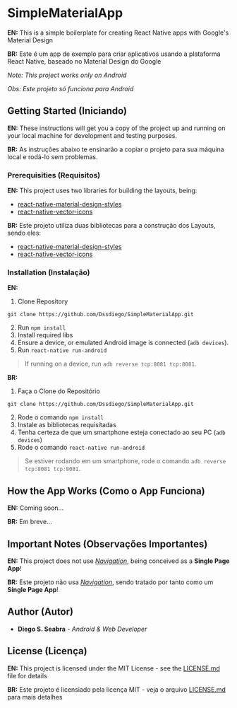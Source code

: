 # SimpleMaterialApp

**EN:** This is a simple boilerplate for creating React Native apps with Google's Material Design

**BR:** Este é um app de exemplo para criar aplicativos usando a plataforma React Native, baseado no Material Design do Google 

*Note: This project works only on Android*

*Obs: Este projeto só funciona para Android*

## Getting Started (Iniciando)

**EN:** These instructions will get you a copy of the project up and running on your local machine for development and testing purposes.

**BR:**  As instruções abaixo te ensinarão a copiar o projeto para sua máquina local e rodá-lo sem problemas.  

### Prerequisities (Requisitos)

**EN:** This project uses two libraries for building the layouts, being:

- [react-native-material-design-styles](https://github.com/binggg/react-native-material-design-styles)
- [react-native-vector-icons](https://github.com/oblador/react-native-vector-icons)

**BR:**  Este projeto utiliza duas bibliotecas para a construção dos Layouts, sendo eles:

- [react-native-material-design-styles](https://github.com/binggg/react-native-material-design-styles)
- [react-native-vector-icons](https://github.com/oblador/react-native-vector-icons)

### Installation (Instalação)

**EN:**

1. Clone Repository
```
git clone https://github.com/Dssdiego/SimpleMaterialApp.git
```
2. Run `npm install`
3. Install required libs
3. Ensure a device, or emulated Android image is connected (`adb devices`).
4. Run `react-native run-android`

> If running on a device, run `adb reverse tcp:8081 tcp:8081`.

**BR:** 

1. Faça o Clone do Repositório
```
git clone https://github.com/Dssdiego/SimpleMaterialApp.git
```
2. Rode o comando `npm install`
3. Instale as bibliotecas requisitadas
3. Tenha certeza de que um smartphone esteja conectado ao seu PC (`adb devices`)
4. Rode o comando `react-native run-android`

> Se estiver rodando em um smartphone, rode o comando `adb reverse tcp:8081 tcp:8081`.

## How the App Works (Como o App Funciona)

**EN:** Coming soon...

**BR:**  Em breve...

## Important Notes (Observações Importantes)

**EN:** This project does not use [*Navigation*](http://facebook.github.io/react-native/releases/0.33/docs/navigation.html#navigation), being conceived as a **Single Page App**!

**BR:**  Este projeto não usa [*Navigation*](http://facebook.github.io/react-native/releases/0.33/docs/navigation.html#navigation), sendo tratado por tanto como um **Single Page App**!

## Author (Autor)

* **Diego S. Seabra** - *Android & Web Developer*

## License (Licença)

**EN:** This project is licensed under the MIT License - see the [LICENSE.md](LICENSE.md) file for details

**BR:**  Este projeto é licensiado pela licença MIT - veja o arquivo [LICENSE.md](LICENSE.md) para mais detalhes
